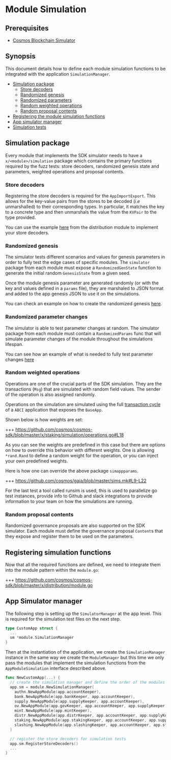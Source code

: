 # Module Simulation

## Prerequisites

* [Cosmos Blockchain Simulator](./../using-the-sdk/simulation.md)

## Synopsis

This document details how to define each module simulation functions to be
integrated with the application `SimulationManager`.

* [Simulation package](#simulation-package)
  * [Store decoders](#store-decoders)
  * [Randomized genesis](#randomized-genesis)
  * [Randomized parameters](#randomized-parameters)
  * [Random weighted operations](#random-weighted-operations)
  * [Random proposal contents](#random-proposal-contents)
* [Registering the module simulation functions](#registering-simulation-functions)
* [App simulator manager](#app-simulator-manager)
* [Simulation tests](#simulation-tests)

## Simulation package

Every module that implements the SDK simulator needs to have a `x/<module>/simulation`
package which contains the primary functions required by the fuzz tests: store
decoders, randomized genesis state and parameters, weighted operations and proposal
contents.

### Store decoders

Registering the store decoders is required for the `AppImportExport`. This allows
for the key-value pairs from the stores to be decoded (_i.e_ unmarshalled)
to their corresponding types. In particular, it matches the key to a concrete type
and then unmarshals the value from the `KVPair` to the type provided.

You can use the example [here](https://github.com/cosmos/cosmos-sdk/blob/release%2Fv0.38.0/x/distribution/simulation/decoder.go) from the distribution module to implement your store decoders.

### Randomized genesis

The simulator tests different scenarios and values for genesis parameters
in order to fully test the edge cases of specific modules. The `simulator` package from each module must expose a `RandomizedGenState` function to generate the initial random `GenesisState` from a given seed.

Once the module genesis parameter are generated randomly (or with the key and
values defined in a `params` file), they are marshaled to JSON format and added
to the app genesis JSON to use it on the simulations.

You can check an example on how to create the randomized genesis [here](https://github.com/cosmos/cosmos-sdk/blob/release%2Fv0.38.0/x/staking/simulation/genesis.go).

### Randomized parameter changes

The simulator is able to test parameter changes at random. The simulator package from each module must contain a `RandomizedParams` func that will simulate parameter changes of the module throughout the simulations lifespan.

You can see how an example of what is needed to fully test parameter changes [here](https://github.com/cosmos/cosmos-sdk/blob/release%2Fv0.38.0/x/staking/simulation/params.go)

### Random weighted operations

Operations are one of the crucial parts of the SDK simulation. They are the transactions
(`Msg`) that are simulated with random field values. The sender of the operation
is also assigned randomly.

Operations on the simulation are simulated using the full [transaction cycle](../core/transactions.md) of a
`ABCI` application that exposes the `BaseApp`.

Shown below is how weights are set:

+++ https://github.com/cosmos/cosmos-sdk/blob/master/x/staking/simulation/operations.go#L18

As you can see the weights are predefined in this case but there are options on how to override this behavior with different weights. One is allowing `*rand.Rand` to define a random weight for the operation, or you can inject your own predefined weights.

Here is how one can override the above package `simappparams`.

+++ https://github.com/cosmos/gaia/blob/master/sims.mk#L9-L22

For the last test a tool called runsim  <!-- # TODO: add link to runsim readme when its created --> is used, this is used to parallelize go test instances, provide info to Github and slack integrations to provide information to your team on how the simulations are running.  

### Random proposal contents

Randomized governance proposals are also supported on the SDK simulator. Each
module must define the governance proposal `Content`s that they expose and register
them to be used on the parameters.

## Registering simulation functions

Now that all the required functions are defined, we need to integrate them into the module pattern within the `module.go`:

+++ https://github.com/cosmos/cosmos-sdk/blob/master/x/distribution/module.go

## App Simulator manager

The following step is setting up the `SimulatorManager` at the app level. This
is required for the simulation test files on the next step.

```go
type CustomApp struct {
  ...
  sm *module.SimulationManager
}
```

Then at the instantiation of the application, we create the `SimulationManager`
instance in the same way we create the `ModuleManager` but this time we only pass
the modules that implement the simulation functions from the `AppModuleSimulation`
interface described above.

```go
func NewCustomApp(...) {
  // create the simulation manager and define the order of the modules for deterministic simulations
  app.sm = module.NewSimulationManager(
    authn.NewAppModule(app.accountKeeper),
    bank.NewAppModule(app.bankKeeper, app.accountKeeper),
    supply.NewAppModule(app.supplyKeeper, app.accountKeeper),
    ov.NewAppModule(app.govKeeper, app.accountKeeper, app.supplyKeeper),
    mint.NewAppModule(app.mintKeeper),
    distr.NewAppModule(app.distrKeeper, app.accountKeeper, app.supplyKeeper, app.stakingKeeper),
    staking.NewAppModule(app.stakingKeeper, app.accountKeeper, app.supplyKeeper),
    slashing.NewAppModule(app.slashingKeeper, app.accountKeeper, app.stakingKeeper),
  )

  // register the store decoders for simulation tests
  app.sm.RegisterStoreDecoders()
  ...
}
```
